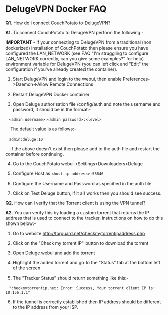 # **DelugeVPN Docker FAQ**

**Q1.** How do i connect CouchPotato to DelugeVPN?

**A1.** To connect CouchPotato to DelugeVPN perform the following:-

**IMPORTANT** - If your connecting to DelugeVPN from a traditional (non dockerized) installation of CouchPotato then please ensure you have configured the LAN_NETWORK (see FAQ "I'm struggling to configure LAN_NETWORK correctly, can you give some examples?" for help) environment variable for DelugeVPN (you can left click and "Edit" the configuration if you've already created the container).

1. Start DelugeVPN and login to the webui, then enable Preferences->Daemon->Allow Remote Connections

2. Restart DelugeVPN Docker container

3. Open Deluge authorisation file /config/auth and note the username and password, it should be in the format:-

&nbsp;&nbsp; ```<admin username>:<admin password>:<level>```

&nbsp;&nbsp;&nbsp; The default value is as follows:-

&nbsp;&nbsp; ```admin:deluge:10```

&nbsp;&nbsp;&nbsp; If the above doesn't exist then please add to the auth file and restart the container before continuing.

4. Go to the CouchPotato webui->Settings>Downloaders>Deluge

5. Configure Host as ```<host ip address>:58846```

6. Configure the Username and Password as specified in the auth file

7. Click on Test Deluge button, if it all works then you should see success.

**Q2.** How can i verify that the Torrent client is using the VPN tunnel?

**A2.** You can verify this by loading a custom torrent that returns the IP address that is used to connect to the tracker, instructions on how to do this shown below:-

1. Go to website http://torguard.net/checkmytorrentipaddress.php

2. Click on the "Check my torrent IP" button to download the torrent

3. Open Deluge webui and add the torrent

4. Highlight the added torrent and go to the "Status" tab at the bottom left of the screen

5. The "Tracker Status" should return something like this:-

&nbsp;&nbsp; ```"checkmytorrentip.net: Error: Success, Your torrent client IP is: 10.156.1.1"```

6. If the tunnel is correctly established then IP address should be different to the IP address from your ISP.

